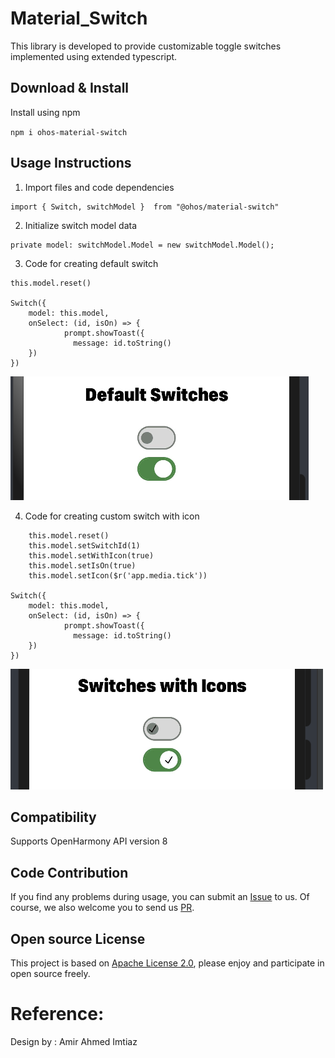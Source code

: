 # Material_Switch

This library is developed to provide customizable toggle switches  implemented using extended typescript.

## Download & Install

Install using npm

```npm i ohos-material-switch```


## Usage Instructions

1. Import files and code dependencies

```ets
import { Switch, switchModel }  from "@ohos/material-switch"
```

2. Initialize switch model data

```
private model: switchModel.Model = new switchModel.Model();
```

3. Code for creating default switch

```
this.model.reset()

Switch({
    model: this.model,
    onSelect: (id, isOn) => {
            prompt.showToast({
              message: id.toString()
    })
})
```

![Default Switch](screenshots/1.png)

4. Code for creating custom switch with icon

```
    this.model.reset()
    this.model.setSwitchId(1)
    this.model.setWithIcon(true)
    this.model.setIsOn(true)
    this.model.setIcon($r('app.media.tick'))

Switch({
    model: this.model,
    onSelect: (id, isOn) => {
            prompt.showToast({
              message: id.toString()
    })
})
```

![Custom Switch](screenshots/2.png)


## Compatibility

Supports OpenHarmony API version 8

## Code Contribution

If you find any problems during usage, you can submit
an [Issue](https://github.com/Applib-OpenHarmony/Material_Ui_Switch/issues) to us. Of course, we also welcome you to
send us [PR](https://github.com/Applib-OpenHarmony/Material_Ui_Switch/pulls).

## Open source License

This project is based
on [Apache License 2.0](https://github.com/Applib-OpenHarmony/Material_Ui_Switch/blob/main/LICENSE), please enjoy and
participate in open source freely.

# Reference:

Design by : Amir Ahmed Imtiaz
